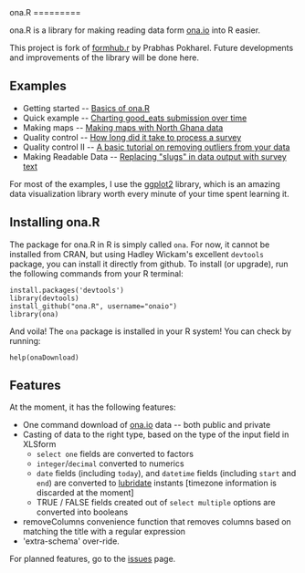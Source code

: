 <link href="http://kevinburke.bitbucket.org/markdowncss/markdown.css" rel="stylesheet"></link>
ona.R
=========

ona.R is a library for making reading data form [ona.io](https://ona.io) into R easier.

This project is fork of [formhub.r](https://github.com/prabhasp/formhub.R) by Prabhas Pokharel.  Future developments and improvements of the library will be done here.

Examples
--------

 * Getting started -- [Basics of ona.R](https://onaio.github.com/ona.R/demo/Basics_of_formhub.R.html)
 * Quick example -- [Charting good_eats submission over time](https://onaio.github.com/ona.R/demo/Good_Eats_Example.html)
 * Making maps -- [Making maps with North Ghana data](https://onaio.github.com/ona.R/demo/Water_Points_Example.html)
 * Quality control -- [How long did it take to process a survey](https://onaio.github.com/ona.R/demo/How_Long_Example.html)
 * Quality control II -- [A basic tutorial on removing outliers from your data](https://onaio.github.com/ona.R/demo/RemoveOutliers.html)
 * Making Readable Data -- [Replacing "slugs" in data output with survey text](https://onaio.github.com/ona.R/demo/ReadableData.html)

For most of the examples, I use the [ggplot2](http://ggplot2.org) library, which is an amazing data visualization library worth every minute of your time spent learning it.

Installing ona.R
--------------------
The package for ona.R in R is simply called `ona`. For now, it cannot be installed from CRAN, but using Hadley Wickam's excellent `devtools` package, you can install it directly from github. To install (or upgrade), run the following commands from your R terminal:

    install.packages('devtools') 
    library(devtools)
    install_github("ona.R", username="onaio")
    library(ona)

And voila! The `ona` package is installed in your R system! You can check by running:

    help(onaDownload)
 
Features
--------

At the moment, it has the following features:

 * One command download of [ona.io](https://ona.io) data -- both public and private
 * Casting of data to the right type, based on the type of the input field in XLSform
   * `select one` fields are converted to factors
   * `integer`/`decimal` converted to numerics
   * `date` fields (including `today`), and `datetime` fields (including `start` and `end`) are converted to [lubridate](http://cran.r-project.org/package=lubridate) instants [timezone information is discarded at the moment]
   * TRUE / FALSE fields created out of `select multiple` options are converted into booleans
 * removeColumns convenience function that removes columns based on matching the title with a regular expression
 * 'extra-schema' over-ride. 

For planned features, go to the [issues](https://github.com/onaio/ona.R/issues) page.


